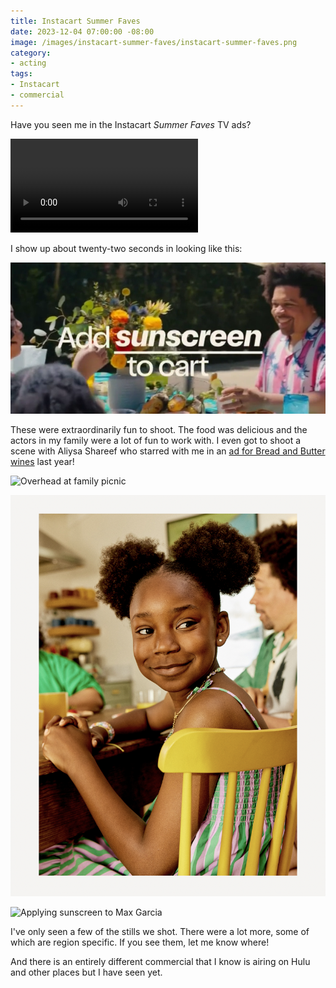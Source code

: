```yaml
---
title: Instacart Summer Faves
date: 2023-12-04 07:00:00 -08:00
image: /images/instacart-summer-faves/instacart-summer-faves.png
category:
- acting
tags:
- Instacart
- commercial
---
```


Have you seen me in the Instacart _Summer Faves_ TV ads?

<video controls="controls">
<source src="/images/instacart-summer-faves/instacart-summer-faves.mp4" type="video/mp4">
</video>

I show up about twenty-two seconds in looking like this:

![Still from Instacart commercial](/images/instacart-summer-faves/instacart-summer-faves.png)

These were extraordinarily fun to shoot. The food was delicious and
the actors in my family were a lot of fun to work with. I even got to shoot a
scene with Aliysa Shareef who starred with me in an [ad for Bread and Butter
wines]() last year!

![Overhead at family picnic](/images/instacart-summer-faves/overhead-at-family-picnic.png)

![N'laijah Freeman at the dinner table with Damien in the background](/images/instacart-summer-faves/nlaijah-freeman.png)

![Applying sunscreen to Max Garcia](/images/instacart-summer-faves/max-garcia-sunscreen.png)

I've only seen a few of the stills we shot. There were a lot more, some of which
are region specific. If you see them, let me know where!

And there is an entirely different commercial that I know is airing on Hulu and
other places but I have seen yet.
